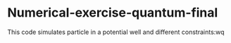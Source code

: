 # Numerical-exercise-quantum-final
This code simulates particle in a potential well and different constraints:wq

